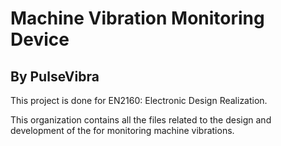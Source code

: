 # Machine Vibration Monitoring Device
## By PulseVibra

This project is done for EN2160: Electronic Design Realization.

This organization contains all the files related to the design and development of the for monitoring machine vibrations.
